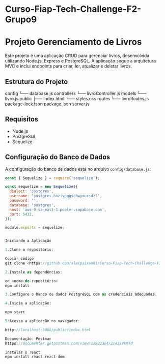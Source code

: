 # Curso-Fiap-Tech-Challenge-F2-Grupo9

# Projeto Gerenciamento de Livros

Este projeto é uma aplicação CRUD para gerenciar livros, desenvolvida utilizando Node.js, Express e PostgreSQL. 
A aplicação segue a arquitetura MVC e inclui endpoints para criar, ler, atualizar e deletar livros.

## Estrutura do Projeto

config
└── database.js
controllers
└── livroController.js
models
└── livro.js
public
├── index.html
└── styles.css
routes
└── livroRoutes.js
package-lock.json
package.json
server.js

## Requisitos

- Node.js
- PostgreSQL
- Sequelize

## Configuração do Banco de Dados

A configuração do banco de dados está no arquivo `config/database.js`:

```javascript
const { Sequelize } = require('sequelize');

const sequelize = new Sequelize({
  dialect: 'postgres',
  username: 'postgres.hnzivpqgschwyvursdzl',
  password: '',
  database: 'postgres',
  host: 'aws-0-sa-east-1.pooler.supabase.com',
  port: 5432,
});

module.exports = sequelize;


Iniciando a Aplicação

1.Clone o repositório:

Copiar código
git clone <https://github.com/alexpaixao81/Curso-Fiap-Tech-Challenge-F2-Grupo9>

2.Instale as dependências:

cd <nome-do-repositório>
npm install

3.Configure o banco de dados PostgreSQL com as credenciais adequadas.

4.Inicie a aplicação:

npm start

5:Acesse a aplicação no navegador:

http://localhost:3000/public/index.html

Documentação: Postman
https://documenter.getpostman.com/view/12922384/2sA3kVkMTd

instalar o react
npm install react react-dom

